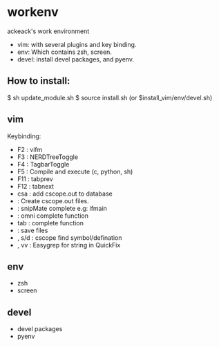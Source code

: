 workenv
=======

ackeack's work environment
- vim: with several plugins and key binding.
- env: Which contains zsh, screen.
- devel: install devel packages, and pyenv.

How to install:
------
$ sh update_module.sh
$ source install.sh (or $install_vim/env/devel.sh)

vim
-----
Keybinding: 
* F2     : vifm
* F3     : NERDTreeToggle
* F4     : TagbarToggle
* F5     : Compile and execute (c, python, sh)
* F11    : tabprev
* F12    : tabnext
* csa    : add cscope.out to database
* <C-F12>           : Create cscope.out files.
* <C-j>             : snipMate complete e.g: ifmain<C-j>
* <C-x> <x-o>       : omni complete function
* tab               : complete function
* <C-s>             : save files
* <C-leasder>, s/d  : cscope find symbol/defination
* <leasder>, vv   : Easygrep for string in QuickFix

env
-----
* zsh
* screen

devel
-----
* devel packages
* pyenv
